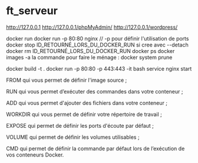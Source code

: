 # ft_serveur

http://127.0.0.1
http://127.0.0.1/phpMyAdmin/
http://127.0.0.1/wordpress/

docker run
docker run -p 80:80 nginx // -p pour définir l'utilisation de ports
docker stop ID_RETOURNÉ_LORS_DU_DOCKER_RUN si cree avec --detach
docker rm ID_RETOURNÉ_LORS_DU_DOCKER_RUN
docker ps
docker images -a
la commande pour faire le ménage : docker system prune

docker build -t <NOM que je veux> .
docker run -p 80:80 -p 443:443 -it <NOM que je veux> bash
service nginx start

FROM qui vous permet de définir l'image source ;

RUN qui vous permet d’exécuter des commandes dans votre conteneur ;

ADD qui vous permet d'ajouter des fichiers dans votre conteneur ;

WORKDIR qui vous permet de définir votre répertoire de travail ;

EXPOSE qui permet de définir les ports d'écoute par défaut ;

VOLUME qui permet de définir les volumes utilisables ;

CMD qui permet de définir la commande par défaut lors de l’exécution de vos conteneurs Docker.
